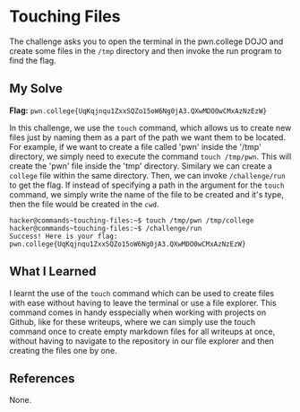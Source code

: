# Touching Files
The challenge asks you to open the terminal in the pwn.college DOJO and create some files in the `/tmp` directory and then invoke the run program to find the flag.

## My Solve
**Flag:** `pwn.college{UqKqjnqu1ZxxSQZo15oW6Ng0jA3.QXwMDO0wCMxAzNzEzW}`

In this challenge, we use the `touch` command, which allows us to create new files just by naming them as a part of the path we want them to be located. For example, if we want to create a file called 'pwn' inside the '/tmp' directory, we simply need to execute the command `touch /tmp/pwn`. This will create the 'pwn' file inside the 'tmp' directory. Similary we can create a `college` file within the same directory. Then, we can invoke `/challenge/run` to get the flag. If instead of specifying a path in the argument for the `touch` command, we simply write the name of the file to be created and it's type, then the file would be created in the `cwd`.

```
hacker@commands~touching-files:~$ touch /tmp/pwn /tmp/college
hacker@commands~touching-files:~$ /challenge/run
Success! Here is your flag:
pwn.college{UqKqjnqu1ZxxSQZo15oW6Ng0jA3.QXwMDO0wCMxAzNzEzW}
```

## What I Learned
I learnt the use of the `touch` command which can be used to create files with ease without having to leave the terminal or use a file explorer. This command comes in handy esspecially when working with projects on Github, like for these writeups, where we can simply use the touch command once to create empty markdown files for all writeups at once, without having to navigate to the repository in our file explorer and then creating the files one by one.

## References
None.